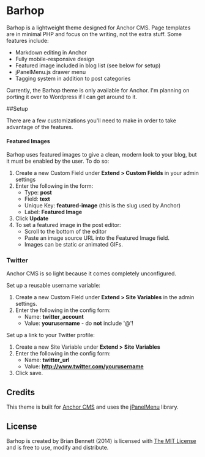 # Barhop
Barhop is a lightweight theme designed for Anchor CMS. Page templates are in minimal PHP and focus on the writing, not the extra stuff. Some features include:

- Markdown editing in Anchor
- Fully mobile-responsive design
- Featured image included in blog list (see below for setup)
- jPanelMenu.js drawer menu
- Tagging system in addition to post categories

Currently, the Barhop theme is only available for Anchor. I'm planning on porting it over to Wordpress if I can get around to it.

##Setup

There are a few customizations you'll need to make in order to take advantage of the features.

#### Featured Images
Barhop uses featured images to give a clean, modern look to your blog, but it must be enabled by the user. To do so:

1. Create a new Custom Field under **Extend > Custom Fields** in your admin settings
2. Enter the following in the form:
   - Type: **post**
   - Field: **text**
   - Unique Key: **featured-image** (this is the slug used by Anchor)
   - Label: **Featured Image**
3. Click **Update**
4. To set a featured image in the post editor:
   - Scroll to the bottom of the editor
   - Paste an image source URL into the Featured Image field.
   - Images can be static *or* animated GIFs.

### Twitter
Anchor CMS is so light because it comes completely unconfigured.

Set up a reusable username variable:

1. Create a new Custom Field under **Extend > Site Variables** in the admin settings.
2. Enter the following in the config form:
   - Name: **twitter_account**
   - Value: **yourusername** - do **not** include '@'!

Set up a link to your Twitter profile:

1. Create a new Site Variable under **Extend > Site Variables**
2. Enter the following in the config form:
   - Name: **twitter_url**
   - Value: **http://www.twitter.com/yourusername**
3. Click save.

   
## Credits

This theme is built for [Anchor CMS](http://www.anchorcms.com) and uses the [jPanelMenu](http://jpanelmenu.com) library.

## License

Barhop is created by Brian Bennett (2014) is licensed with [The MIT License](http://opensource.org/licenses/MIT) and is free to use, modify and distribute.